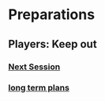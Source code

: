 # Preparations

## **Players: Keep out**

### [Next Session](next%20session/)

### [long term plans](long%20term%20story/)
